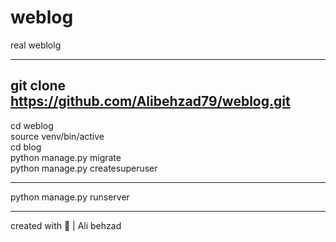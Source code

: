 # weblog
real weblolg

-----------

git clone https://github.com/Alibehzad79/weblog.git
-----------

cd weblog <br />
source venv/bin/active <br />
cd blog <br /> 
python manage.py migrate <br />
python manage.py createsuperuser <br />

-----------

python manage.py runserver


-----------

created with 💝 | Ali behzad
